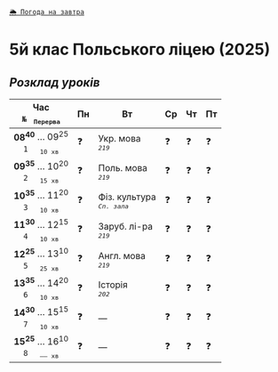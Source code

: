 [`🌦️ Погода на завтра`](https://meteofor.com.ua/weather-vinnytsia-4962/tomorrow)

# 5й клас Польського ліцею (2025)  

## *Розклад уроків*

| Час <br>`№`   <sub>`Перерва`</sub> | Пн | Вт | Ср | Чт | Пт |
|:---:|---|---|---|---|---|
| **08<sup>40</sup>** … 09<sup>25</sup> <br>`1`     <sub>`10 хв`</sub> | ❓ | Укр. мова <br>*<sup>`219`</sup>* | ❓ | ❓ | ❓ |
| **09<sup>35</sup>** … 10<sup>20</sup> <br>`2`     <sub>`15 хв`</sub> | ❓ | Поль. мова <br>*<sup>`219`</sup>* | ❓ | ❓ | ❓ |
| **10<sup>35</sup>** … 11<sup>20</sup> <br>`3`     <sub>`10 хв`</sub> | ❓ | Фіз. культура <br>*<sup>`Сп. зала`</sup>* | ❓ | ❓ | ❓ |
| **11<sup>30</sup>** … 12<sup>15</sup> <br>`4`     <sub>`10 хв`</sub> | ❓ | Заруб. лі-ра <br>*<sup>`219`</sup>* | ❓ | ❓ | ❓ |
| **12<sup>25</sup>** … 13<sup>10</sup> <br>`5`     <sub>`25 хв`</sub> | ❓ | Англ. мова <br>*<sup>`219`</sup>* | ❓ | ❓ | ❓ |
| **13<sup>35</sup>** … 14<sup>20</sup> <br>`6`     <sub>`10 хв`</sub> | ❓ | Історія <br>*<sup>`202`</sup>* | ❓ | ❓ | ❓ |
| **14<sup>30</sup>** … 15<sup>15</sup> <br>`7`     <sub>`10 хв`</sub> | ❓ | — | ❓ | ❓ | ❓ |
| **15<sup>25</sup>** … 16<sup>10</sup> <br>`8`     <sub>`—— хв`</sub> | ❓ | — | ❓ | ❓ | ❓ |
